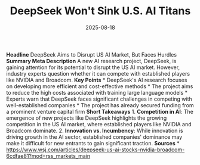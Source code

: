 ﻿---
title: DeepSeek Won't Sink U.S. AI Titans
date: '2025-08-18'
category: Markets
image: "/images/generated/briefs/2025-08-18/deepseek wont sink us ai titans.svg"

summary: ''
slug: deepseek wont sink us ai titans
source_urls:
- https://www.wsj.com/articles/deepseek-us-ai-stocks-nvidia-broadcom-6cdfae81?mod=rss_markets_main
seo:
  title: DeepSeek Won't Sink U.S. AI Titans | Hash n Hedge
  description: ''
  keywords:
  - news
  - markets
  - brief
---

**Headline** DeepSeek Aims to Disrupt US AI Market, But Faces Hurdles  **Summary Meta Description** A new AI research project, DeepSeek, is gaining attention for its potential to disrupt the US AI market. However, industry experts question whether it can compete with established players like NVIDIA and Broadcom.  **Key Points**  * DeepSeek's AI research focuses on developing more efficient and cost-effective methods * The project aims to reduce the high costs associated with training large language models * Experts warn that DeepSeek faces significant challenges in competing with well-established companies * The project has already secured funding from a prominent venture capital firm  **Short Takeaways**  1. **Competition in AI**: The emergence of new projects like DeepSeek highlights the growing competition in the US AI market, where established players like NVIDIA and Broadcom dominate. 2. **Innovation vs. Incumbency**: While innovation is driving growth in the AI sector, established companies' dominance may make it difficult for new entrants to gain significant traction.  **Sources** * https://www.wsj.com/articles/deepseek-us-ai-stocks-nvidia-broadcom-6cdfae81?mod=rss_markets_main 
